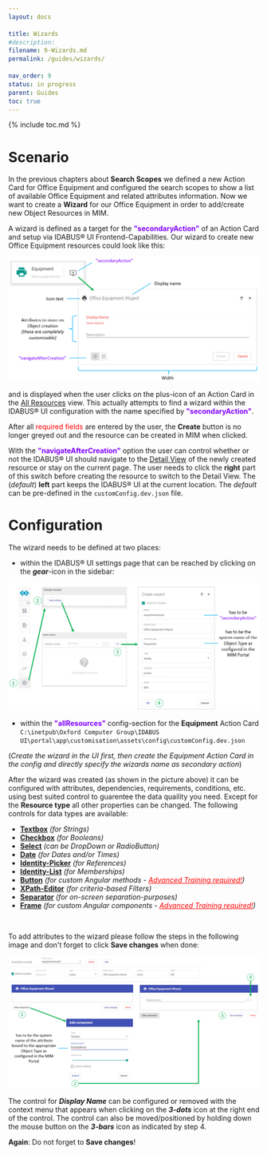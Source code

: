 ```yaml
---
layout: docs

title: Wizards
#description:
filename: 9-Wizards.md
permalink: /guides/wizards/

nav_order: 9
status: in progress
parent: Guides
toc: true
---
```


{% include toc.md %}


# Scenario

In the previous chapters about **Search Scopes** we defined a new Action Card for Office Equipment and configured the search scopes to show a list of available Office Equipment and related attributes information. Now we want to create a **Wizard** for our Office Equipment in order to add/create new Object Resources in MIM.

A wizard is defined as a target for the <span style="color: #8000FC">**"secondaryAction"**</span> of an Action Card and setup via IDABUS® UI Frontend-Capabilities. Our wizard to create new Office Equipment resources could look like this:

![image.png](/img/image-1ccccd36-7c00-4b5e-b372-ecbd90e7fdad.png)

and is displayed when the user clicks on the plus-icon of an Action Card in the [All Resources](/guides/allResources/) view. This actually attempts to find a wizard within the IDABUS® UI configuration with the name specified by <span style="color: #8000FC">**"secondaryAction"**</span>.

After all <span style="color: red;">required fields</span> are entered by the user, the **Create** button is no longer greyed out and the resource can be created in MIM when clicked.

With the <span style="color: #8000FC">**"navigateAfterCreation"**</span> option the user can control whether or not the IDABUS® UI should navigate to the [Detail View](/guides/detailViews/) of the newly created resource or stay on the current page. The user needs to click the **right** part of this switch before creating the resource to switch to the Detail View. The (_default_) **left** part keeps the IDABUS® UI at the current location. The _default_ can be pre-defined in the `customConfig.dev.json` file.

# Configuration

The wizard needs to be defined at two places:
- within the IDABUS® UI settings page that can be reached by clicking on the _**gear**_-icon in the sidebar:

![image.png](/img/image-9d4c25fa-c966-40aa-b162-86a25a252390.png)

- within the <span style="color: #8000FC">**"allResources"**</span> config-section for the **Equipment** Action Card  <br>`C:\inetpub\Oxford Computer Group\IDABUS UI\portal\app\customisation\assets\config\customConfig.dev.json`

(_Create the wizard in the UI first, then create the Equipment Action Card in the config and directly specify the wizards name as secondary action_)

After the wizard was created (as shown in the picture above) it can be configured with attributes, dependencies, requirements, conditions, etc. using best suited control to guarentee the data quaility you need. Except for the **Resource type** all other properties can be changed. The following controls for data types are available:

- [**Textbox**](/editors/textEditor) _(for Strings)_
- [**Checkbox**](/editors/booleanEditor) _(for Booleans)_
- [**Select**](/editors/selectEditor) _(can be DropDown or RadioButton)_
- [**Date**](/editors/dateEditor) _(for Dates and/or Times)_
- [**Identity-Picker**](/editors/identityEditor) _(for References)_
- [**Identity-List**](/editors/identitiesEditor) _(for Memberships)_
- [**Button**](/editors/buttonEditor) _(for custom Angular methods - [<span style="color: red;"><u>Advanced Training required!</u></span>](https://ocg.de/Trainings))_
- [**XPath-Editor**](/editors/xPathEditor) _(for criteria-based Filters)_
- [**Separator**](/editors/separatorEditor) _(for on-screen separation-purposes)_
- [**Frame**](/editors/frameEditor) _(for custom Angular components - [<span style="color: red;"><u>Advanced Training required!</u></span>](https://ocg.de/Trainings))_
<br>

To add attributes to the wizard please follow the steps in the following image and don't forget to click **Save changes** when done:

![image.png](/img/image-abb1c1f1-3766-4b6a-8830-47259056a5e2.png)

The control for _**Display Name**_ can be configured or removed with the context menu that appears when clicking on the _**3-dots**_ icon at the right end of the control. The control can also be moved/positioned by holding down the mouse button on the _**3-bars**_ icon as indicated by step 4.

**Again**: Do not forget to **Save changes**!
